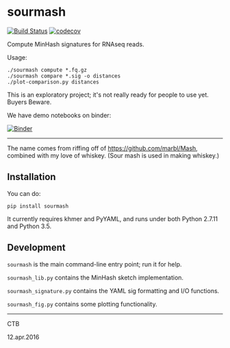 # sourmash


[![Build Status](https://drone.io/github.com/dib-lab/sourmash/status.png)](https://drone.io/github.com/dib-lab/sourmash/latest)
[![codecov](https://codecov.io/gh/dib-lab/sourmash/branch/master/graph/badge.svg)](https://codecov.io/gh/dib-lab/sourmash)


Compute MinHash signatures for RNAseq reads.

Usage:

    ./sourmash compute *.fq.gz
    ./sourmash compare *.sig -o distances
    ./plot-comparison.py distances

This is an exploratory project; it's not really ready for people to use yet.
Buyers Beware.

We have demo notebooks on binder:

[![Binder](http://mybinder.org/badge.svg)](http://mybinder.org/repo/dib-lab/sourmash)

----

The name comes from riffing off of https://github.com/marbl/Mash,
combined with my love of whiskey.  (Sour mash is used in making
whiskey.)

## Installation

You can do:

    pip install sourmash

It currently requires khmer and PyYAML, and runs under both
Python 2.7.11 and Python 3.5.

## Development

`sourmash` is the main command-line entry point; run it for help.

`sourmash_lib.py` contains the MinHash sketch implementation.

`sourmash_signature.py` contains the YAML sig formatting and I/O functions.

`sourmash_fig.py` contains some plotting functionality.

----

CTB

12.apr.2016
